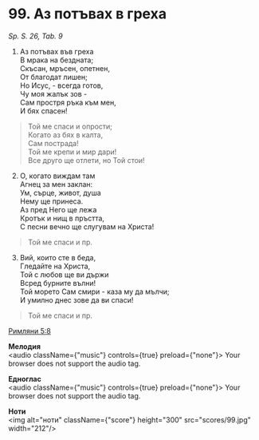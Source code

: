 # 99. Аз потъвах в греха

_Sp. S. 26, Tab. 9_

1. Аз потъвах във греха  
В мрака на бездната;  
Скъсан, мръсен, опетнен,  
От благодат лишен;  
Но Исус, - всегда готов,  
Чу моя жалък зов -  
Сам простря ръка към мен,  
И бях спасен!  

> Той ме спаси и опрости;  
> Когато аз бях в калта,  
> Сам пострада!  
> Той ме крепи и мир дари!  
> Все друго ще отлети, но Той стои!

2. О, когато виждам там  
Агнец за мен заклан:  
Ум, сърце, живот, душа  
Нему ще принеса.  
Аз пред Него ще лежа  
Кротък и нищ в пръстта,  
С песни вечно ще слугувам на Христа!  

> Той ме спаси и пр.  

3. Вий, които сте в беда,  
Гледайте на Христа,  
Той с любов ще ви държи  
Всред бурните вълни!  
Той морето Сам смири - каза му да мълчи;  
И умилно днес зове да ви спаси!  

> Той ме спаси и пр.

[Римляни 5:8](http://biblia.bg/index.php?k=52&g=5&s=8)

**Мелодия**  
<audio className={"music"} controls={true} preload={"none"}>
    <source src="mp3/99.mp3" type="audio/mpeg"/>
    Your browser does not support the audio tag.
</audio>

**Едноглас**  
<audio className={"music"} controls={true} preload={"none"}>
    <source src="transp/99.mp3" type="audio/mpeg"/>
    Your browser does not support the audio tag.
</audio>

**Ноти**  
<img alt="ноти" className={"score"} height="300" src="scores/99.jpg" width="212"/>
